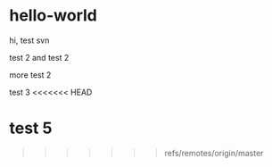 # hello-world

hi, test svn

test 2 and test 2

more test 2

test 3
<<<<<<< HEAD

test 5
=======
>>>>>>> refs/remotes/origin/master

